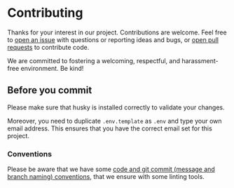 # Contributing

Thanks for your interest in our project. Contributions are welcome. Feel free to [open an issue](https://github.com/db-ui/fie/issues/new) with questions or reporting ideas and bugs, or [open pull requests](https://github.com/db-ui/fie/compare) to contribute code.

We are committed to fostering a welcoming, respectful, and harassment-free environment. Be kind!

## Before you commit

Please make sure that husky is installed correctly to validate your changes.

Moreover, you need to duplicate `.env.template` as `.env` and type your own email address. This ensures that you have the correct email set for this project.

### Conventions

Please be aware that we have some [code and git commit (message and branch naming) conventions](https://github.com/db-ui/core/blob/main/docs/conventions.adoc), that we ensure with some linting tools.
